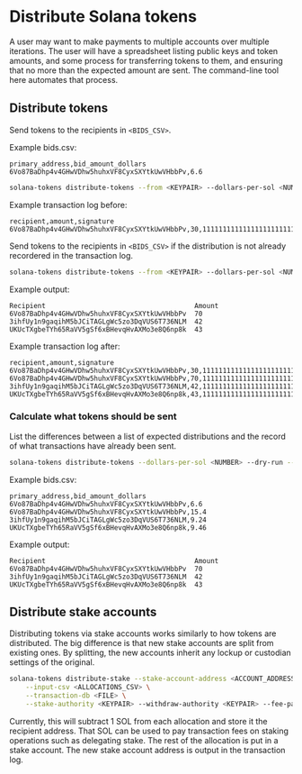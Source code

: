 # Distribute Solana tokens

A user may want to make payments to multiple accounts over multiple iterations.
The user will have a spreadsheet listing public keys and token amounts, and
some process for transferring tokens to them, and ensuring that no more than the
expected amount are sent. The command-line tool here automates that process.

## Distribute tokens

Send tokens to the recipients in `<BIDS_CSV>`.

Example bids.csv:

```text
primary_address,bid_amount_dollars
6Vo87BaDhp4v4GHwVDhw5huhxVF8CyxSXYtkUwVHbbPv,6.6
```

```bash
solana-tokens distribute-tokens --from <KEYPAIR> --dollars-per-sol <NUMBER> --from-bids --input-csv <BIDS_CSV> --transaction-db <FILE> --fee-payer <KEYPAIR>
```

Example transaction log before:

```text
recipient,amount,signature
6Vo87BaDhp4v4GHwVDhw5huhxVF8CyxSXYtkUwVHbbPv,30,1111111111111111111111111111111111111111111111111111111111111111
```

Send tokens to the recipients in `<BIDS_CSV>` if the distribution is
not already recordered in the transaction log.

```bash
solana-tokens distribute-tokens --from <KEYPAIR> --dollars-per-sol <NUMBER> --from-bids --input-csv <BIDS_CSV> --transaction-db <FILE> --fee-payer <KEYPAIR>
```

Example output:

```text
Recipient                                     Amount
6Vo87BaDhp4v4GHwVDhw5huhxVF8CyxSXYtkUwVHbbPv  70
3ihfUy1n9gaqihM5bJCiTAGLgWc5zo3DqVUS6T736NLM  42
UKUcTXgbeTYh65RaVV5gSf6xBHevqHvAXMo3e8Q6np8k  43
```


Example transaction log after:

```text
recipient,amount,signature
6Vo87BaDhp4v4GHwVDhw5huhxVF8CyxSXYtkUwVHbbPv,30,1111111111111111111111111111111111111111111111111111111111111111
6Vo87BaDhp4v4GHwVDhw5huhxVF8CyxSXYtkUwVHbbPv,70,1111111111111111111111111111111111111111111111111111111111111111
3ihfUy1n9gaqihM5bJCiTAGLgWc5zo3DqVUS6T736NLM,42,1111111111111111111111111111111111111111111111111111111111111111
UKUcTXgbeTYh65RaVV5gSf6xBHevqHvAXMo3e8Q6np8k,43,1111111111111111111111111111111111111111111111111111111111111111
```

### Calculate what tokens should be sent

List the differences between a list of expected distributions and the record of what
transactions have already been sent.

```bash
solana-tokens distribute-tokens --dollars-per-sol <NUMBER> --dry-run --from-bids --input-csv <BIDS_CSV> --transaction-db <FILE>
```

Example bids.csv:

```text
primary_address,bid_amount_dollars
6Vo87BaDhp4v4GHwVDhw5huhxVF8CyxSXYtkUwVHbbPv,6.6
6Vo87BaDhp4v4GHwVDhw5huhxVF8CyxSXYtkUwVHbbPv,15.4
3ihfUy1n9gaqihM5bJCiTAGLgWc5zo3DqVUS6T736NLM,9.24
UKUcTXgbeTYh65RaVV5gSf6xBHevqHvAXMo3e8Q6np8k,9.46
```

Example output:

```text
Recipient                                     Amount
6Vo87BaDhp4v4GHwVDhw5huhxVF8CyxSXYtkUwVHbbPv  70
3ihfUy1n9gaqihM5bJCiTAGLgWc5zo3DqVUS6T736NLM  42
UKUcTXgbeTYh65RaVV5gSf6xBHevqHvAXMo3e8Q6np8k  43
```

## Distribute stake accounts

Distributing tokens via stake accounts works similarly to how tokens are distributed. The
big difference is that new stake accounts are split from existing ones. By splitting,
the new accounts inherit any lockup or custodian settings of the original.

```bash
solana-tokens distribute-stake --stake-account-address <ACCOUNT_ADDRESS> \
    --input-csv <ALLOCATIONS_CSV> \
    --transaction-db <FILE> \
    --stake-authority <KEYPAIR> --withdraw-authority <KEYPAIR> --fee-payer <KEYPAIR>
```

Currently, this will subtract 1 SOL from each allocation and store it the
recipient address. That SOL can be used to pay transaction fees on staking
operations such as delegating stake. The rest of the allocation is put in
a stake account. The new stake account address is output in the transaction
log.
